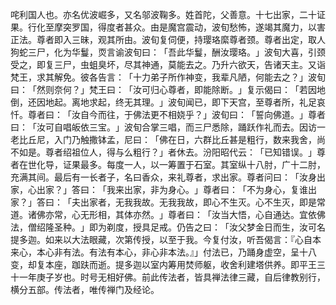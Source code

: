 咤利国人也。亦名优波崛多，又名邬波鞠多。姓首陀，父善意。十七出家，二十证果。行化至摩突罗国，得度者甚众。由是魔宫震动，波旬愁怖，遂竭其魔力，以害正法。尊者即入三昧，观其所由。波旬复伺便，持璎珞縻尊者颈。尊者出定，取人狗蛇三尸，化为华鬘，䎡言谕波旬曰：​「吾此华鬘，酬汝璎珞。​」波旬大喜，引颈受之，即复三尸，虫蛆臭坏，尽其神通，莫能去之。乃升六欲天，告诸天主。又诣梵王，求其解免。彼各告言：​「十力弟子所作神变，我辈凡陋，何能去之？​」波旬曰：​「然则奈何？​」梵王曰：​「汝可归心尊者，即能除断。​」复示偈曰：​「若因地倒，还因地起。离地求起，终无其理。​」波旬闻已，即下天宫，至尊者所，礼足哀忏。尊者曰：​「汝自今而往，于佛法更不相娆乎？​」波旬曰：​「誓向佛道。​」尊者曰：​「汝可自唱皈依三宝。​」波旬合掌三唱，而三尸悉除，踊跃作礼而去。因访一老比丘尼，入门乃触撒钵孟，尼曰：​「佛在日，六群比丘甚是粗行，数来我舍，尚不如是。尊者绍祖位人，得与么粗行？​」者休去。汾阳昭代云：​「已知错误。​」尊者在世化导，证果最多。每度一人，以一筹置于石室。其室纵十八肘，广十二肘，充满其间。最后有一长者子，名曰香众，来礼尊者，求出家。尊者问曰：​「汝身出家，心出家？​」答曰：​「我来出家，非为身心。​」尊者曰：​「不为身心，复谁出家？​」答曰：​「夫出家者，无我我故。无我我故，即心不生灭。心不生灭，即是常道。诸佛亦常，心无形相，其体亦然。​」尊者曰：​「汝当大悟，心自通达。宜依佛法，僧绍隆圣种。​」即为剃度，授具足戒。仍告之曰：​「汝父梦金日而生，汝可名提多迦。如来以大法眼藏，次第传授，以至于我。今复付汝，听吾偈言：『心自本来心，本心非有法。有法有本心，非心非本法。』」付法已，乃踊身虚空，呈十八变，却复本座，跏趺而逝。提多迦以室内筹用焚师躯，收舍利建塔供养。即平王三十一年庚子岁也。时号无相好佛。前此传法者，皆具禅法律三藏，自后律教别行，横分五部。传法者，唯传禅门及经论。